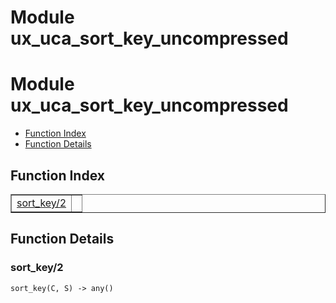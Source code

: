 Module ux_uca_sort_key_uncompressed
===================================


<h1>Module ux_uca_sort_key_uncompressed</h1>

* [Function Index](#index)
* [Function Details](#functions)






<h2><a name="index">Function Index</a></h2>



<table width="100%" border="1" cellspacing="0" cellpadding="2" summary="function index"><tr><td valign="top"><a href="#sort_key-2">sort_key/2</a></td><td></td></tr></table>




<h2><a name="functions">Function Details</a></h2>


<a name="sort_key-2"></a>

<h3>sort_key/2</h3>





`sort_key(C, S) -> any()`

